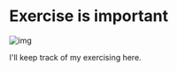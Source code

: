 # Exercise is important

![img](https://media.giphy.com/media/AM83MLPE7KDK0/giphy.gif)

I'll keep track of my exercising here.
